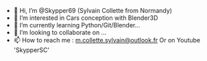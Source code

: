 - 👋 Hi, I’m @Skypper69 (Sylvain Collette from Normandy)
- 👀 I’m interested in Cars conception with Blender3D
- 🌱 I’m currently learning Python/Git/Blender...
- 💞️ I’m looking to collaborate on ... 
- 📫 How to reach me : m.collette.sylvain@outlook.fr
     Or on Youtube 'SkypperSC'

<!---
Skypper69/Skypper69 is a ✨ special ✨ repository because its `README.md` (this file) appears on your GitHub profile.
You can click the Preview link to take a look at your changes.
--->
